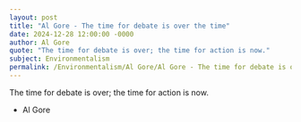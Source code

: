 ```yaml
---
layout: post
title: "Al Gore - The time for debate is over the time"
date: 2024-12-28 12:00:00 -0000
author: Al Gore
quote: "The time for debate is over; the time for action is now."
subject: Environmentalism
permalink: /Environmentalism/Al Gore/Al Gore - The time for debate is over the time
---
```


The time for debate is over; the time for action is now.

- Al Gore

